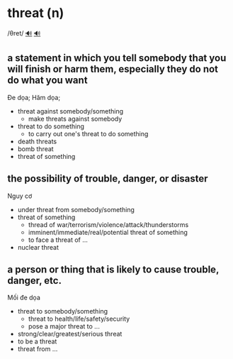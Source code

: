 # threat (n)

/θret/ [🔊](https://www.oxfordlearnersdictionaries.com/media/english/uk_pron/t/thr/threa/threat__gb_2.mp3) [🔊](https://www.oxfordlearnersdictionaries.com/media/english/us_pron/t/thr/threa/threat__us_1.mp3)

## a statement in which you tell somebody that you will finish or harm them, especially they do not do what you want

Đe dọa; Hăm dọa;

- threat against somebody/something
  - make threats against somebody
- threat to do something 
  - to carry out one's threat to do something
- death threats
- bomb threat
- threat of something

## the possibility of trouble, danger, or disaster

Nguy cơ

- under threat from somebody/something
- threat of something
  - thread of war/terrorism/violence/attack/thunderstorms
  - imminent/immediate/real/potential threat of something
  - to face a threat of ...
- nuclear threat

## a person or thing that is likely to cause trouble, danger, etc.

Mối đe dọa

- threat to somebody/something
  - threat to health/life/safety/security
  - pose a major threat to ...
- strong/clear/greatest/serious threat
- to be a threat
- threat from ...